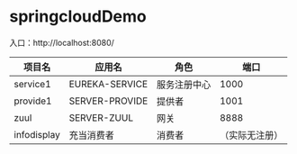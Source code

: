 # springcloudDemo
入口：http://localhost:8080/ <br/>

项目名 | 应用名 | 角色 | 端口
---|---|---|---
service1 | EUREKA-SERVICE | 服务注册中心 | 1000
provide1 | SERVER-PROVIDE | 提供者 | 1001
zuul | SERVER-ZUUL | 网关 | 8888
infodisplay | 充当消费者 | 消费者 | （实际无注册）
